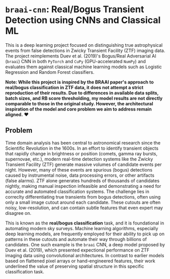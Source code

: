 # `braai-cnn`: Real/Bogus Transient Detection using CNNs and Classical ML

This is a deep learning project focused on distinguishing true astrophysical events from false detections in Zwicky Transient Facility (ZTF) imaging data. The project reimplements Duev et al. (2019)'s Bogus/Real Adversarial AI (`braai`) CNN in both `PyTorch` and `CuPy` (GPU-accelerated `NumPy`) and evaluates them against classical machine learning models such as Logistic Regression and Random Forest classifiers. 

**Note: While this project is inspired by the BRAAI paper's approach to real/bogus classification in ZTF data, it does not attempt a strict reproduction of their results. Due to differences in available data splits, batch sizes, and RB score thresholding, my model results are not directly comparable to those in the original study. However, the architectural inspiration of the model and core problem we aim to address remain aligned.** ❤️

## Problem
Time domain analysis has been central to astronomical research since the Scientific Revolution in the 1600s. 
In an effort to identify transient objects that rapidly change in brightness or position (comets, gamma ray bursts, supernovae, etc.), modern real-time detection systems like the Zwicky Transient Facility (ZTF) generate massive volumes of candidate events per night. However, many of these events are spurious (bogus) detections caused by instrumental noise, data processing errors, or other artifacts (false alarms). ZTF alone generates hundreds of thousands of candidates nightly, making manual inspection infeasible and demonstrating a need for accurate and automated classification systems. The challenge lies in correclty differentiating true transients from bogus detections, often using only a small image cutout around each candidate. These cutouts are often noisy, low-resolution, and can contain subtle features that even expert may disagree on.

This is known as the **real/bogus classification** task, and it is foundational in automating modern sky surveys. Machine learning algorithms, especially deep learning models, are frequently employed for their ability to pick up on patterns in these cutouts and automate their way through billions of candidates. One such example is the `braai` CNN, a deep model proposed by Duev et al. (2019), which presented expectional performance on ZTF imaging data using convolutional architectures. In contrast to earlier models based on flattened pixel arrays or hand-engineered features, their work underlined the value of preserving spatial structure in this specific classification task.
